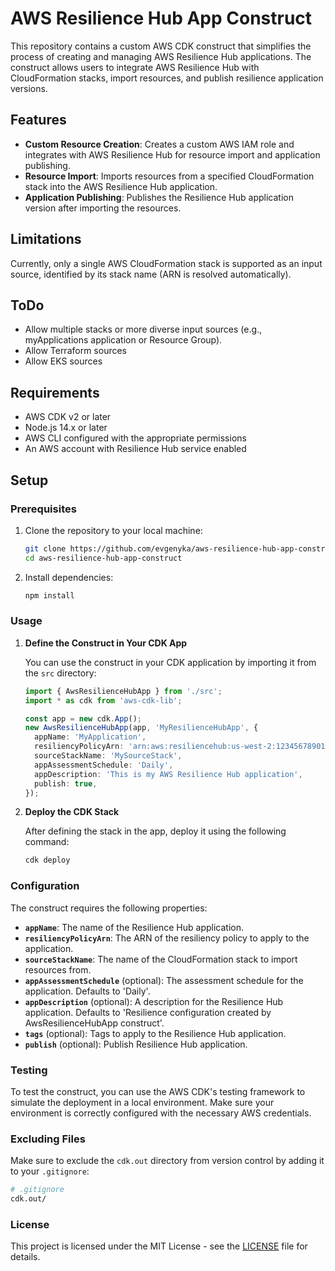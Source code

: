 
# AWS Resilience Hub App Construct

This repository contains a custom AWS CDK construct that simplifies the process of creating and managing AWS Resilience Hub applications. The construct allows users to integrate AWS Resilience Hub with CloudFormation stacks, import resources, and publish resilience application versions.

## Features

- **Custom Resource Creation**: Creates a custom AWS IAM role and integrates with AWS Resilience Hub for resource import and application publishing.
- **Resource Import**: Imports resources from a specified CloudFormation stack into the AWS Resilience Hub application.
- **Application Publishing**: Publishes the Resilience Hub application version after importing the resources.

## Limitations

Currently, only a single AWS CloudFormation stack is supported as an input source, identified by its stack name (ARN is resolved automatically).

## ToDo

- Allow multiple stacks or more diverse input sources (e.g., myApplications application or Resource Group).
- Allow Terraform sources
- Allow EKS sources

## Requirements

- AWS CDK v2 or later
- Node.js 14.x or later
- AWS CLI configured with the appropriate permissions
- An AWS account with Resilience Hub service enabled

## Setup

### Prerequisites

1. Clone the repository to your local machine:

   ```bash
   git clone https://github.com/evgenyka/aws-resilience-hub-app-construct.git
   cd aws-resilience-hub-app-construct
   ```

2. Install dependencies:

   ```bash
   npm install
   ```

### Usage

1. **Define the Construct in Your CDK App**

   You can use the construct in your CDK application by importing it from the `src` directory:

   ```typescript
   import { AwsResilienceHubApp } from './src';
   import * as cdk from 'aws-cdk-lib';

   const app = new cdk.App();
   new AwsResilienceHubApp(app, 'MyResilienceHubApp', {
     appName: 'MyApplication',
     resiliencyPolicyArn: 'arn:aws:resiliencehub:us-west-2:123456789012:resiliency-policy/my-resiliency-policy',
     sourceStackName: 'MySourceStack',
     appAssessmentSchedule: 'Daily',
     appDescription: 'This is my AWS Resilience Hub application',
     publish: true,
   });
   ```

2. **Deploy the CDK Stack**

   After defining the stack in the app, deploy it using the following command:

   ```bash
   cdk deploy
   ```

### Configuration

The construct requires the following properties:

- **`appName`**: The name of the Resilience Hub application.
- **`resiliencyPolicyArn`**: The ARN of the resiliency policy to apply to the application.
- **`sourceStackName`**: The name of the CloudFormation stack to import resources from.
- **`appAssessmentSchedule`** (optional): The assessment schedule for the application. Defaults to 'Daily'.
- **`appDescription`** (optional): A description for the Resilience Hub application. Defaults to 'Resilience configuration created by AwsResilienceHubApp construct'.
- **`tags`** (optional): Tags to apply to the Resilience Hub application.
- **`publish`** (optional): Publish Resilience Hub application.

### Testing

To test the construct, you can use the AWS CDK's testing framework to simulate the deployment in a local environment. Make sure your environment is correctly configured with the necessary AWS credentials.

### Excluding Files

Make sure to exclude the `cdk.out` directory from version control by adding it to your `.gitignore`:

```bash
# .gitignore
cdk.out/
```

### License

This project is licensed under the MIT License - see the [LICENSE](LICENSE) file for details.
